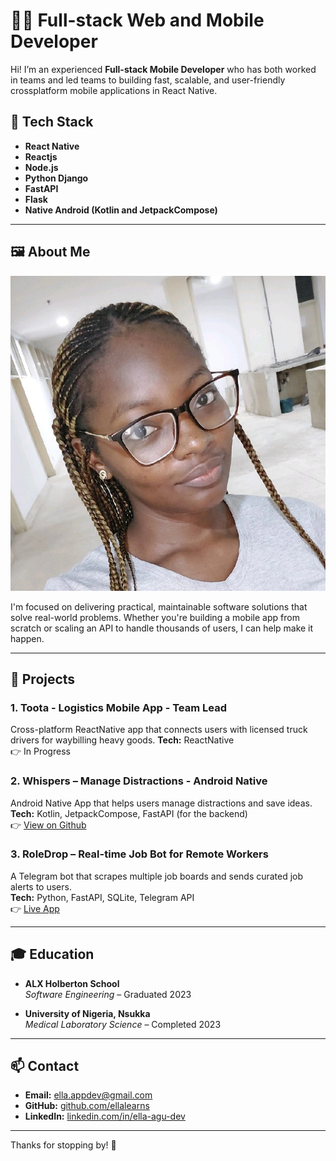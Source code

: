 # 👨‍💻 Full-stack Web and Mobile Developer

Hi! I’m an experienced **Full-stack Mobile Developer** who has both worked in teams and led teams to building fast, scalable, and user-friendly crossplatform mobile applications in React Native.

## 🧰 Tech Stack

- **React Native**
- **Reactjs**
- **Node.js** 
- **Python Django**  
- **FastAPI** 
- **Flask**
- **Native Android (Kotlin and JetpackCompose)**

---

## 🖼️ About Me

![My Photo](profile.jpeg)

I'm focused on delivering practical, maintainable software solutions that solve real-world problems. Whether you're building a mobile app from scratch or scaling an API to handle thousands of users, I can help make it happen.

---

## 💼 Projects

### 1. **Toota - Logistics Mobile App - Team Lead**
Cross-platform ReactNative app that connects users with licensed truck drivers for waybilling heavy goods. 
**Tech:** ReactNative  
👉 In Progress

### 2. **Whispers – Manage Distractions - Android Native**  
Android Native App that helps users manage distractions and save ideas.
**Tech:** Kotlin, JetpackCompose, FastAPI (for the backend)  
👉 [View on Github](https://github.com/ellalearns/whispers)

### 3. **RoleDrop – Real-time Job Bot for Remote Workers**  
A Telegram bot that scrapes multiple job boards and sends curated job alerts to users.  
**Tech:** Python, FastAPI, SQLite, Telegram API  
👉 [Live App]()

---

## 🎓 Education

- **ALX Holberton School**  
  *Software Engineering* – Graduated 2023

- **University of Nigeria, Nsukka**  
  *Medical Laboratory Science* – Completed 2023

---

## 📫 Contact

- **Email:** ella.appdev@gmail.com  
- **GitHub:** [github.com/ellalearns](https://github.com/ellalearns)  
- **LinkedIn:** [linkedin.com/in/ella-agu-dev](https://linkedin.com/in/ella-agu-dev)

---

Thanks for stopping by! 👋
